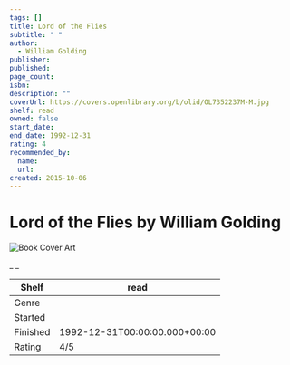 ```yaml
---
tags: []
title: Lord of the Flies
subtitle: " "
author:
  - William Golding
publisher:
published:
page_count:
isbn:
description: ""
coverUrl: https://covers.openlibrary.org/b/olid/OL7352237M-M.jpg
shelf: read
owned: false
start_date:
end_date: 1992-12-31
rating: 4
recommended_by:
  name:
  url:
created: 2015-10-06
---
```


# Lord of the Flies by William Golding

![Book Cover Art](https://covers.openlibrary.org/b/olid/OL7352237M-M.jpg)

_ _

| Shelf | read |
| --- | --- |
| Genre |  |
| Started |  |
| Finished | 1992-12-31T00:00:00.000+00:00 |
| Rating | 4/5 |
